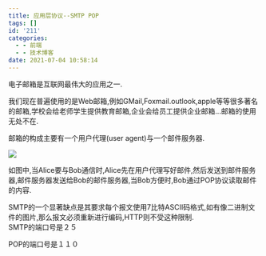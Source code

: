 ```yaml
---
title: 应用层协议--SMTP POP
tags: []
id: '211'
categories:
  - - 前端
  - - 技术博客
date: 2021-07-04 10:58:14
---
```


电子邮箱是互联网最伟大的应用之一.

我们现在普遍使用的是Web邮箱,例如GMail,Foxmail.outlook,apple等等很多著名的邮箱,学校会给老师学生提供教育邮箱,企业会给员工提供企业邮箱...邮箱的使用无处不在.

邮箱的构成主要有一个用户代理(user agent)与一个邮件服务器.

![](http://chang-rui.net/wp-content/uploads/2021/07/image-1.png)

如图中,当Alice要与Bob通信时,Alice先在用户代理写好邮件,然后发送到邮件服务器,邮件服务器发送给Bob的邮件服务器,当Bob方便时,Bob通过POP协议读取邮件的内容.

SMTP的一个显著缺点是其要求每个报文使用7比特ASCII码格式,如有像二进制文件的图片,那么报文必须重新进行编码,HTTP则不受这种限制.  
SMTP的端口号是２５

POP的端口号是１１０
